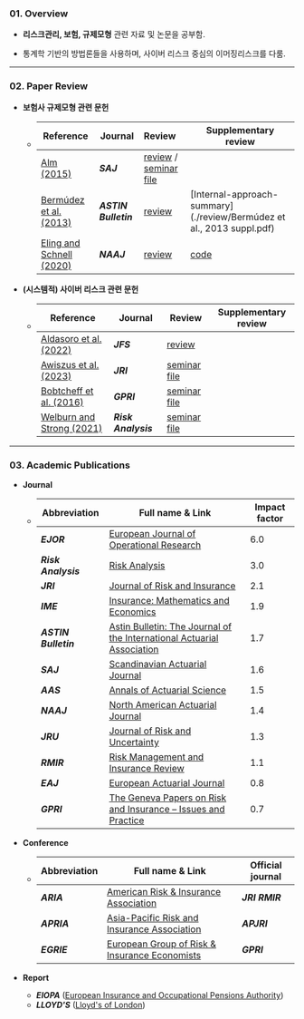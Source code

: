 ### 01. Overview 


- **리스크관리, 보험, 규제모형** 관련 자료 및 논문을 공부함.

- 통계학 기반의 방법론들을 사용하며, 사이버 리스크 중심의 이머징리스크를 다룸.

---
### 02. Paper Review

- **보험사 규제모형 관련 문헌**

  - | Reference                                                    | Journal              | Review                                                       | Supplementary review                                         |
    | ------------------------------------------------------------ | -------------------- | :----------------------------------------------------------- | ------------------------------------------------------------ |
    | [Alm (2015)](https://www.tandfonline.com/doi/abs/10.1080/03461238.2013.787367) | ***SAJ***            | [review](https://github.com/kwoongbae/risk-management-papers/issues/36) / [seminar file](./review/Seminar_20240626.pdf) |                                                              |
    | [Bermúdez et al. (2013)](https://www.cambridge.org/core/journals/astin-bulletin-journal-of-the-iaa/article/correlation-sensitivity-analysis-of-nonlife-underwriting-risk-in-solvency-capital-requirement-estimation/8C16299AF4E9DFCD13C5C7EA3697705E) | ***ASTIN Bulletin*** | [review](https://github.com/kwoongbae/risk-management-papers/issues/37) | [Internal-approach-summary](./review/Bermúdez et al., 2013 suppl.pdf) |
    | [Eling and Schnell (2020)](https://www.tandfonline.com/doi/abs/10.1080/10920277.2019.1641416) | ***NAAJ***           | [review](https://github.com/kwoongbae/risk-management-papers/issues/32) | [code](https://github.com/kwoongbae/risk-management-papers/blob/main/code/Eling_and_Schnell_NAAJ_2020.r) |
  
- **(시스템적) 사이버 리스크 관련 문헌**

  - | Reference                                                    | Journal             | Review                                        | Supplementary review |
    | ------------------------------------------------------------ | ------------------- | --------------------------------------------- | -------------------- |
    | [Aldasoro et al. (2022)](https://www.sciencedirect.com/science/article/abs/pii/S1572308922000171) | ***JFS***           | [review](./review/Aldasoro_JRS_2022.pdf)      |                      |
    | [Awiszus et al. (2023)](https://arxiv.org/abs/2211.04762)    | ***JRI***           | [seminar file](./review/Seminar_20240125.pdf) |                      |
    | [Bobtcheff et al. (2016)](https://link.springer.com/article/10.1057/grir.2016.1) | ***GPRI***          | [seminar file](./review/Seminar_20240524.pdf) |                      |
    | [Welburn and Strong (2021)](https://onlinelibrary.wiley.com/doi/abs/10.1111/risa.13715) | ***Risk Analysis*** | [seminar file](./review/Seminar_20240321.pdf) |                      |

---

### 03. Academic Publications


- **Journal**
  
  - | Abbreviation         | Full name & Link                                             | Impact factor |
    | -------------------- | ------------------------------------------------------------ | ------------- |
    | ***EJOR***           | [European Journal of Operational Research](https://www.sciencedirect.com/journal/european-journal-of-operational-research) | 6.0           |
    | ***Risk Analysis***  | [Risk Analysis](https://onlinelibrary.wiley.com/journal/15396924) | 3.0           |
    | ***JRI***            | [Journal of Risk and Insurance](https://onlinelibrary.wiley.com/journal/15396975) | 2.1           |
    | ***IME***            | [Insurance: Mathematics and Economics](https://www.sciencedirect.com/journal/insurance-mathematics-and-economics) | 1.9           |
    | ***ASTIN Bulletin*** | [Astin Bulletin: The Journal of the International Actuarial Association](https://www.cambridge.org/core/journals/astin-bulletin-journal-of-the-iaa) | 1.7           |
    | ***SAJ***            | [Scandinavian Actuarial Journal](https://www.tandfonline.com/toc/sact20/current) | 1.6           |
    | ***AAS***            | [Annals of Actuarial Science](https://www.cambridge.org/core/journals/annals-of-actuarial-science) | 1.5           |
    | ***NAAJ***           | [North American Actuarial Journal](https://www.tandfonline.com/toc/uaaj20/current) | 1.4           |
    | ***JRU***            | [Journal of Risk and Uncertainty](https://www.springer.com/journal/11166) | 1.3           |
    | ***RMIR***           | [Risk Management and Insurance Review](https://onlinelibrary.wiley.com/journal/15406296) | 1.1           |
    | ***EAJ***            | [European Actuarial Journal](https://link.springer.com/journal/13385) | 0.8           |
    | ***GPRI***           | [The Geneva Papers on Risk and Insurance – Issues and Practice](https://www.genevaassociation.org/publications/the-geneva-papers) | 0.7           |
- **Conference**
  - | Abbreviation | Full name & Link                                             | Official journal |
    | ------------ | ------------------------------------------------------------ | ---------------- |
    | ***ARIA***   | [American Risk & Insurance Association](https://www.aria.org/) | ***JRI RMIR***   |
    | ***APRIA***  | [Asia-Pacific Risk and Insurance Association](https://www.apria.org/) | ***APJRI***      |
    | ***EGRIE***  | [European Group of Risk & Insurance Economists](http://www.egrie.org/) | ***GPRI***       |
- **Report**

  - ***EIOPA*** ([European Insurance and Occupational Pensions Authority](https://www.eiopa.europa.eu/index_en))
  - ***LLOYD'S*** ([Lloyd's of London](https://www.lloyds.com/news-and-insights/risk-reports))

